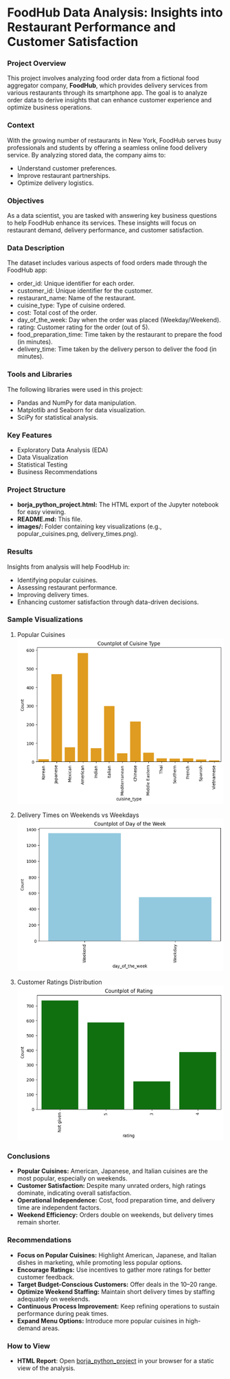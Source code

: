 # FoodHub Data Analysis: Insights into Restaurant Performance and Customer Satisfaction

### Project Overview
This project involves analyzing food order data from a fictional food aggregator company, **FoodHub**, which provides delivery services from various restaurants through its smartphone app. The goal is to analyze order data to derive insights that can enhance customer experience and optimize business operations.

### Context
With the growing number of restaurants in New York, FoodHub serves busy professionals and students by offering a seamless online food delivery service. By analyzing stored data, the company aims to:
- Understand customer preferences.
- Improve restaurant partnerships.
- Optimize delivery logistics.

### Objectives
As a data scientist, you are tasked with answering key business questions to help FoodHub enhance its services. These insights will focus on restaurant demand, delivery performance, and customer satisfaction.

### Data Description
The dataset includes various aspects of food orders made through the FoodHub app:
- order_id: Unique identifier for each order.
- customer_id: Unique identifier for the customer.
- restaurant_name: Name of the restaurant.
- cuisine_type: Type of cuisine ordered.
- cost: Total cost of the order.
- day_of_the_week: Day when the order was placed (Weekday/Weekend).
- rating: Customer rating for the order (out of 5).
- food_preparation_time: Time taken by the restaurant to prepare the food (in minutes).
- delivery_time: Time taken by the delivery person to deliver the food (in minutes).

### Tools and Libraries
The following libraries were used in this project:
- Pandas and NumPy for data manipulation.
- Matplotlib and Seaborn for data visualization.
- SciPy for statistical analysis.

### Key Features
- Exploratory Data Analysis (EDA)
- Data Visualization
- Statistical Testing
- Business Recommendations

### Project Structure
- **borja_python_project.html:** The HTML export of the Jupyter notebook for easy viewing.
- **README.md:** This file.
- **images/:** Folder containing key visualizations (e.g., popular_cuisines.png, delivery_times.png).

### Results
Insights from analysis will help FoodHub in:
- Identifying popular cuisines.
- Assessing restaurant performance.
- Improving delivery times.
- Enhancing customer satisfaction through data-driven decisions.

### Sample Visualizations
1. Popular Cuisines  
![Popular Cuisines](images/popular_cuisines.png)

3. Delivery Times on Weekends vs Weekdays  
![Delivery Times](images/delivery_times.png)

5. Customer Ratings Distribution  
![Customer Ratings](images/ratings_distribution.png)

### Conclusions
- **Popular Cuisines:** American, Japanese, and Italian cuisines are the most popular, especially on weekends.
- **Customer Satisfaction:** Despite many unrated orders, high ratings dominate, indicating overall satisfaction.
- **Operational Independence:** Cost, food preparation time, and delivery time are independent factors.  
- **Weekend Efficiency:** Orders double on weekends, but delivery times remain shorter.

### Recommendations
- **Focus on Popular Cuisines:** Highlight American, Japanese, and Italian dishes in marketing, while promoting less popular options.
- **Encourage Ratings:** Use incentives to gather more ratings for better customer feedback.
- **Target Budget-Conscious Customers:** Offer deals in the $10–$20 range.
- **Optimize Weekend Staffing:** Maintain short delivery times by staffing adequately on weekends.
- **Continuous Process Improvement:** Keep refining operations to sustain performance during peak times.
- **Expand Menu Options:** Introduce more popular cuisines in high-demand areas.

### How to View
- **HTML Report**: Open [borja_python_project](https://dannycborja.github.io/foodhub-data-analysis/borja_python_project.html) in your browser for a static view of the analysis.
